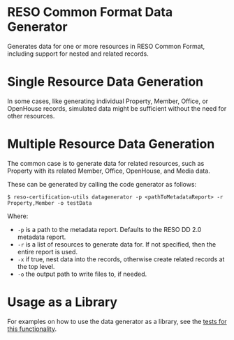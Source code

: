 # RESO Common Format Data Generator
Generates data for one or more resources in RESO Common Format, including support for nested and related records.

# Single Resource Data Generation
In some cases, like generating individual Property, Member, Office, or OpenHouse records, simulated data might be sufficient without the need for other resources.

# Multiple Resource Data Generation
The common case is to generate data for related resources, such as Property with its related Member, Office, OpenHouse, and Media data.

These can be generated by calling the code generator as follows:

```
$ reso-certification-utils datagenerator -p <pathToMetadataReport> -r Property,Member -o testData
```

Where:
* `-p` is a path to the metadata report. Defaults to the RESO DD 2.0 metadata report.
* `-r` is a list of resources to generate data for. If not specified, then the entire report is used.
* `-x` if true, nest data into the records, otherwise create related records at the top level.
* `-o` the output path to write files to, if needed.


# Usage as a Library
For examples on how to use the data generator as a library, see the [tests for this functionality](/test/datagenerator/string-enumeration-generator.js).

